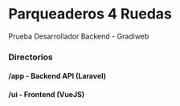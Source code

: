 # Parqueaderos 4 Ruedas
Prueba Desarrollador Backend - Gradiweb

### Directorios 

#### /app - Backend API (Laravel)
#### /ui - Frontend (VueJS)
